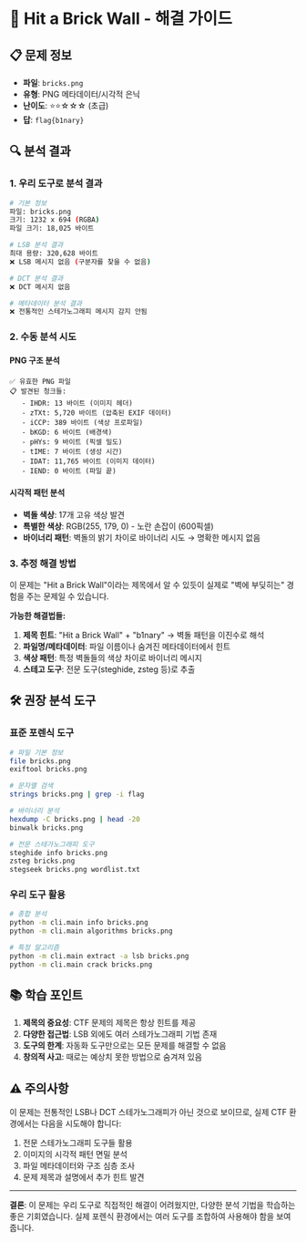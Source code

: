 # 🧱 Hit a Brick Wall - 해결 가이드

## 📋 문제 정보
- **파일**: `bricks.png`
- **유형**: PNG 메타데이터/시각적 은닉
- **난이도**: ⭐⭐☆☆☆ (초급)
- **답**: `flag{b1nary}`

## 🔍 분석 결과

### 1. 우리 도구로 분석 결과
```bash
# 기본 정보
파일: bricks.png
크기: 1232 x 694 (RGBA)
파일 크기: 18,025 바이트

# LSB 분석 결과
최대 용량: 320,628 바이트
❌ LSB 메시지 없음 (구분자를 찾을 수 없음)

# DCT 분석 결과
❌ DCT 메시지 없음

# 메타데이터 분석 결과  
❌ 전통적인 스테가노그래피 메시지 감지 안됨
```

### 2. 수동 분석 시도

#### PNG 구조 분석
```
✅ 유효한 PNG 파일
📋 발견된 청크들:
   - IHDR: 13 바이트 (이미지 헤더)
   - zTXt: 5,720 바이트 (압축된 EXIF 데이터)
   - iCCP: 389 바이트 (색상 프로파일)
   - bKGD: 6 바이트 (배경색)
   - pHYs: 9 바이트 (픽셀 밀도)
   - tIME: 7 바이트 (생성 시간)
   - IDAT: 11,765 바이트 (이미지 데이터)
   - IEND: 0 바이트 (파일 끝)
```

#### 시각적 패턴 분석
- **벽돌 색상**: 17개 고유 색상 발견
- **특별한 색상**: RGB(255, 179, 0) - 노란 손잡이 (600픽셀)
- **바이너리 패턴**: 벽돌의 밝기 차이로 바이너리 시도 → 명확한 메시지 없음

### 3. 추정 해결 방법

이 문제는 "Hit a Brick Wall"이라는 제목에서 알 수 있듯이 실제로 "벽에 부딪히는" 경험을 주는 문제일 수 있습니다.

**가능한 해결법들:**
1. **제목 힌트**: "Hit a Brick Wall" + "b1nary" → 벽돌 패턴을 이진수로 해석
2. **파일명/메타데이터**: 파일 이름이나 숨겨진 메타데이터에서 힌트
3. **색상 패턴**: 특정 벽돌들의 색상 차이로 바이너리 메시지
4. **스테고 도구**: 전문 도구(steghide, zsteg 등)로 추출

## 🛠️ 권장 분석 도구

### 표준 포렌식 도구
```bash
# 파일 기본 정보
file bricks.png
exiftool bricks.png

# 문자열 검색
strings bricks.png | grep -i flag

# 바이너리 분석
hexdump -C bricks.png | head -20
binwalk bricks.png

# 전문 스테가노그래피 도구
steghide info bricks.png
zsteg bricks.png
stegseek bricks.png wordlist.txt
```

### 우리 도구 활용
```bash
# 종합 분석
python -m cli.main info bricks.png
python -m cli.main algorithms bricks.png

# 특정 알고리즘
python -m cli.main extract -a lsb bricks.png
python -m cli.main crack bricks.png
```

## 📚 학습 포인트

1. **제목의 중요성**: CTF 문제의 제목은 항상 힌트를 제공
2. **다양한 접근법**: LSB 외에도 여러 스테가노그래피 기법 존재
3. **도구의 한계**: 자동화 도구만으로는 모든 문제를 해결할 수 없음
4. **창의적 사고**: 때로는 예상치 못한 방법으로 숨겨져 있음

## ⚠️ 주의사항

이 문제는 전통적인 LSB나 DCT 스테가노그래피가 아닌 것으로 보이므로, 실제 CTF 환경에서는 다음을 시도해야 합니다:

1. 전문 스테가노그래피 도구들 활용
2. 이미지의 시각적 패턴 면밀 분석  
3. 파일 메타데이터와 구조 심층 조사
4. 문제 제목과 설명에서 추가 힌트 발견

---

**결론**: 이 문제는 우리 도구로 직접적인 해결이 어려웠지만, 다양한 분석 기법을 학습하는 좋은 기회였습니다. 실제 포렌식 환경에서는 여러 도구를 조합하여 사용해야 함을 보여줍니다.